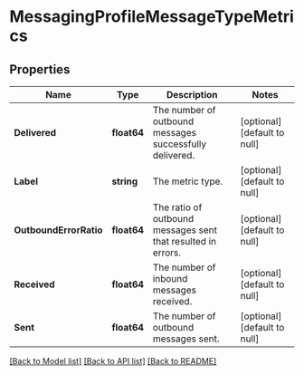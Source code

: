 # MessagingProfileMessageTypeMetrics

## Properties
Name | Type | Description | Notes
------------ | ------------- | ------------- | -------------
**Delivered** | **float64** | The number of outbound messages successfully delivered. | [optional] [default to null]
**Label** | **string** | The metric type. | [optional] [default to null]
**OutboundErrorRatio** | **float64** | The ratio of outbound messages sent that resulted in errors. | [optional] [default to null]
**Received** | **float64** | The number of inbound messages received. | [optional] [default to null]
**Sent** | **float64** | The number of outbound messages sent. | [optional] [default to null]

[[Back to Model list]](../README.md#documentation-for-models) [[Back to API list]](../README.md#documentation-for-api-endpoints) [[Back to README]](../README.md)

